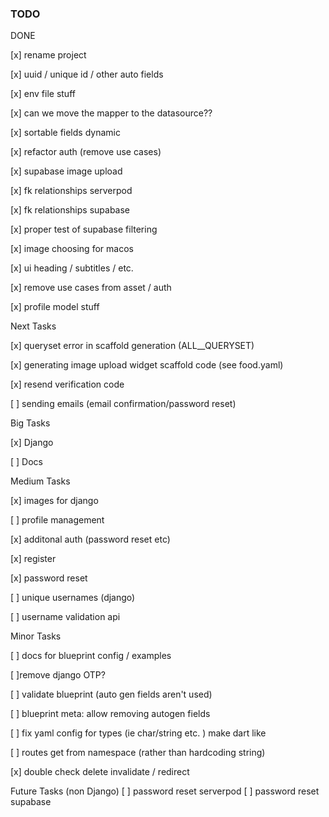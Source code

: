 ### TODO

DONE

[x] rename project

[x] uuid / unique id / other auto fields

[x] env file stuff

[x] can we move the mapper to the datasource??

[x] sortable fields dynamic 

[x] refactor auth (remove use cases)

[x] supabase image upload

[x] fk relationships serverpod

[x] fk relationships supabase

[x] proper test of supabase filtering

[x] image choosing for macos

[x] ui heading / subtitles / etc.

[x] remove use cases from asset / auth

[x] profile model stuff


Next Tasks

[x] queryset error in scaffold generation (ALL__QUERYSET)

[x] generating image upload widget scaffold code (see food.yaml)

[x] resend verification code

[ ] sending emails (email confirmation/password reset)


Big Tasks

[x] Django

[ ] Docs


Medium Tasks

[x] images for django

[ ] profile management

[x] additonal auth (password reset etc)

[x] register

[x] password reset

[ ] unique usernames (django)

[ ] username validation api



Minor Tasks



[ ] docs for blueprint config / examples

[ ]remove django OTP?

[ ] validate blueprint (auto gen fields aren't used)

[ ] blueprint meta: allow removing autogen fields

[ ] fix yaml config for types (ie char/string etc. ) make dart like

[ ] routes get from namespace (rather than hardcoding string)

[x] double check delete invalidate / redirect
 



Future Tasks (non Django)
[ ] password reset serverpod
[ ] password reset supabase